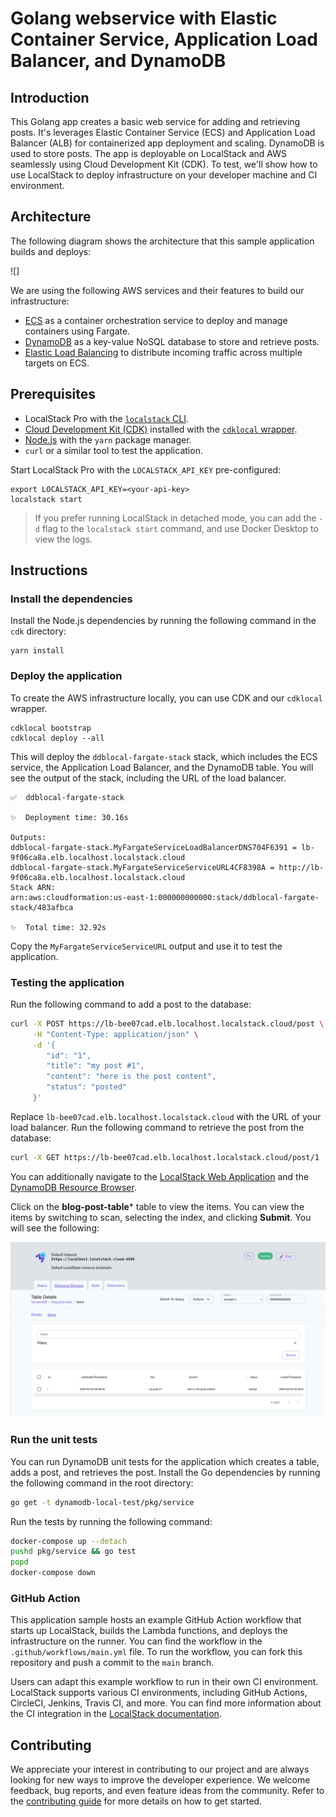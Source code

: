 # Golang webservice with Elastic Container Service, Application Load Balancer, and DynamoDB

## Introduction

This Golang app creates a basic web service for adding and retrieving posts. It's leverages Elastic Container Service (ECS) and Application Load Balancer (ALB) for containerized app deployment and scaling. DynamoDB is used to store posts. The app is deployable on LocalStack and AWS seamlessly using Cloud Development Kit (CDK). To test, we'll show how to use LocalStack to deploy infrastructure on your developer machine and CI environment.

## Architecture

The following diagram shows the architecture that this sample application builds and deploys:

![]

We are using the following AWS services and their features to build our infrastructure:

- [ECS](https://docs.localstack.cloud/user-guide/aws/elastic-container-service/) as a container orchestration service to deploy and manage containers using Fargate.
- [DynamoDB](https://docs.localstack.cloud/user-guide/aws/dynamodb/) as a key-value NoSQL database to store and retrieve posts.
- [Elastic Load Balancing](https://docs.localstack.cloud/user-guide/aws/elastic-load-balancing/) to distribute incoming traffic across multiple targets on ECS.

## Prerequisites

- LocalStack Pro with the [`localstack` CLI](https://docs.localstack.cloud/getting-started/installation/#localstack-cli).
- [Cloud Development Kit (CDK)](https://docs.aws.amazon.com/cdk/latest/guide/getting_started.html) installed with the [`cdklocal` wrapper](https://docs.localstack.cloud/user-guide/integrations/aws-cdk/).
- [Node.js](https://nodejs.org/en/) with the `yarn` package manager.
- `curl` or a similar tool to test the application.

Start LocalStack Pro with the `LOCALSTACK_API_KEY` pre-configured:

```shell
export LOCALSTACK_API_KEY=<your-api-key>
localstack start
```

> If you prefer running LocalStack in detached mode, you can add the `-d` flag to the `localstack start` command, and use Docker Desktop to view the logs.

## Instructions

### Install the dependencies

Install the Node.js dependencies by running the following command in the `cdk` directory:

```shell
yarn install
```

### Deploy the application

To create the AWS infrastructure locally, you can use CDK and our `cdklocal` wrapper.

```shell
cdklocal bootstrap
cdklocal deploy --all
```

This will deploy the `ddblocal-fargate-stack` stack, which includes the ECS service, the Application Load Balancer, and the DynamoDB table. You will see the output of the stack, including the URL of the load balancer.

```shell
✅  ddblocal-fargate-stack

✨  Deployment time: 30.16s

Outputs:
ddblocal-fargate-stack.MyFargateServiceLoadBalancerDNS704F6391 = lb-9f06ca8a.elb.localhost.localstack.cloud
ddblocal-fargate-stack.MyFargateServiceServiceURL4CF8398A = http://lb-9f06ca8a.elb.localhost.localstack.cloud
Stack ARN:
arn:aws:cloudformation:us-east-1:000000000000:stack/ddblocal-fargate-stack/483afbca

✨  Total time: 32.92s
```

Copy the `MyFargateServiceServiceURL` output and use it to test the application.

### Testing the application

Run the following command to add a post to the database:

```bash
curl -X POST https://lb-bee07cad.elb.localhost.localstack.cloud/post \
     -H "Content-Type: application/json" \
     -d '{
        "id": "1",
        "title": "my post #1",
        "content": "here is the post content",
        "status": "posted"
     }'
```

Replace `lb-bee07cad.elb.localhost.localstack.cloud` with the URL of your load balancer. Run the following command to retrieve the post from the database:

```bash
curl -X GET https://lb-bee07cad.elb.localhost.localstack.cloud/post/1
```

You can additionally navigate to the [LocalStack Web Application](https://app.localstack.cloud) and the [DynamoDB Resource Browser](https://app.localstack.cloud/inst/default/resources/dynamodb).

Click on the **blog-post-table*** table to view the items. You can view the items by switching to scan, selecting the index, and clicking **Submit**. You will see the following:

![DynamoDB Resource Browser](./images/dynamodb-resource-browser.png)

### Run the unit tests

You can run DynamoDB unit tests for the application which creates a table, adds a post, and retrieves the post. Install the Go dependencies by running the following command in the root directory:

```bash
go get -t dynamodb-local-test/pkg/service
```

Run the tests by running the following command:

```bash
docker-compose up --detach
pushd pkg/service && go test
popd
docker-compose down
```

### GitHub Action

This application sample hosts an example GitHub Action workflow that starts up LocalStack, builds the Lambda functions, and deploys the infrastructure on the runner. You can find the workflow in the `.github/workflows/main.yml` file. To run the workflow, you can fork this repository and push a commit to the `main` branch.

Users can adapt this example workflow to run in their own CI environment. LocalStack supports various CI environments, including GitHub Actions, CircleCI, Jenkins, Travis CI, and more. You can find more information about the CI integration in the [LocalStack documentation](https://docs.localstack.cloud/user-guide/ci/).

## Contributing

We appreciate your interest in contributing to our project and are always looking for new ways to improve the developer experience. We welcome feedback, bug reports, and even feature ideas from the community. Refer to the [contributing guide](CONTRIBUTING.md) for more details on how to get started.
